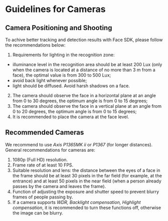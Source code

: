 # Guidelines for Cameras

## Camera Positioning and Shooting

To achive better tracking and detection results with Face SDK, please follow the recommendations below:

1. Requirements for lighting in the recognition zone:
  * illuminance level in the recognition area should be at least 200 Lux (only when the camera is located at a distance of no more than 3 m from a face), the optimal value is from 300 to 500 Lux;
  * avoid back light whenever possible;
  * light should be diffused. Avoid harsh shadows on a face.
2. The camera should observe the face in a horizontal plane at an angle from 0 to 30 degrees, the optimum angle is from 0 to 15 degrees;
3. The camera should observe the face in a vertical plane at an angle from 0 to 20 degrees, the optimum angle is from 0 to 15 degrees;
4. It is recommended to place the camera at the face level.

## Recommended Cameras

We recommend to use *Axis P1365MK ii* or *P1367* (for longer distances).  
General recommendations for cameras are:  

1. 1080p (Full HD) resolution.
2. Frame rate of at least 10 FPS.
3. Suitable resolution and lens: the distance between the eyes of a face in the frame should be at least 30 pixels in the far field (for example, at the entrance) and at least 50 pixels in the near field (when a person already passes by the camera and leaves the frame).
4. Function of adjusting the exposure and shutter speed to prevent blurry frames of people passing by.
5. If a camera supports *WDR, Backlight compensation, Highlight compensation*, it is recommended to turn these functions off, otherwise the image can be blurry.
